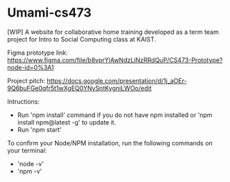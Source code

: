 # Umami-cs473

[WIP] A website for collaborative home training developed as a term team project for Intro to Social Computing class at KAIST.

Figma prototype link: https://www.figma.com/file/b8vprYlAwNdzLiNzRRdQuP/CS473-Prototype?node-id=0%3A1

Project pitch: https://docs.google.com/presentation/d/1j_aOEr-9Q6buFGe0qfr5t1wXgEQ0YNySntKygniLWOo/edit

Intructions:
- Run 'npm install' command if you do not have npm installed or 'npm install npm@latest -g' to update it.
- Run 'npm start'

To confirm your Node/NPM installation, run the following commands on your terminal:
- 'node -v'
- 'npm -v'
